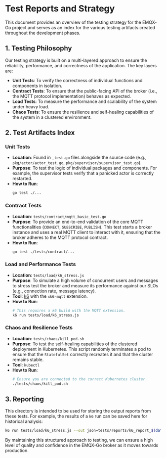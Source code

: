 # Test Reports and Strategy

This document provides an overview of the testing strategy for the EMQX-Go project and serves as an index for the various testing artifacts created throughout the development phases.

## 1. Testing Philosophy

Our testing strategy is built on a multi-layered approach to ensure the reliability, performance, and correctness of the application. The key layers are:

*   **Unit Tests**: To verify the correctness of individual functions and components in isolation.
*   **Contract Tests**: To ensure that the public-facing API of the broker (i.e., the MQTT protocol implementation) behaves as expected.
*   **Load Tests**: To measure the performance and scalability of the system under heavy load.
*   **Chaos Tests**: To ensure the resilience and self-healing capabilities of the system in a clustered environment.

## 2. Test Artifacts Index

### Unit Tests

*   **Location**: Found in `_test.go` files alongside the source code (e.g., `pkg/actor/actor_test.go`, `pkg/supervisor/supervisor_test.go`).
*   **Purpose**: To test the logic of individual packages and components. For example, the supervisor tests verify that a panicked actor is correctly restarted.
*   **How to Run**:
    ```bash
    go test ./...
    ```

### Contract Tests

*   **Location**: `tests/contract/mqtt_basic_test.go`
*   **Purpose**: To provide an end-to-end validation of the core MQTT functionalities (`CONNECT`, `SUBSCRIBE`, `PUBLISH`). This test starts a broker instance and uses a real MQTT client to interact with it, ensuring that the broker adheres to the MQTT protocol contract.
*   **How to Run**:
    ```bash
    go test ./tests/contract/...
    ```

### Load and Performance Tests

*   **Location**: `tests/load/k6_stress.js`
*   **Purpose**: To simulate a high volume of concurrent users and messages to stress test the broker and measure its performance against our SLOs (e.g., connection rate, message latency).
*   **Tool**: [k6](https://k6.io/) with the `xk6-mqtt` extension.
*   **How to Run**:
    ```bash
    # This requires a k6 build with the MQTT extension.
    k6 run tests/load/k6_stress.js
    ```

### Chaos and Resilience Tests

*   **Location**: `tests/chaos/kill_pod.sh`
*   **Purpose**: To test the self-healing capabilities of the clustered deployment in Kubernetes. This script randomly terminates a pod to ensure that the `StatefulSet` correctly recreates it and that the cluster remains stable.
*   **Tool**: `kubectl`
*   **How to Run**:
    ```bash
    # Ensure you are connected to the correct Kubernetes cluster.
    ./tests/chaos/kill_pod.sh
    ```

## 3. Reporting

This directory is intended to be used for storing the output reports from these tests. For example, the results of a `k6` run can be saved here for historical analysis:

```bash
k6 run tests/load/k6_stress.js --out json=tests/reports/k6_report_$(date +%s).json
```

By maintaining this structured approach to testing, we can ensure a high level of quality and confidence in the EMQX-Go broker as it moves towards production.